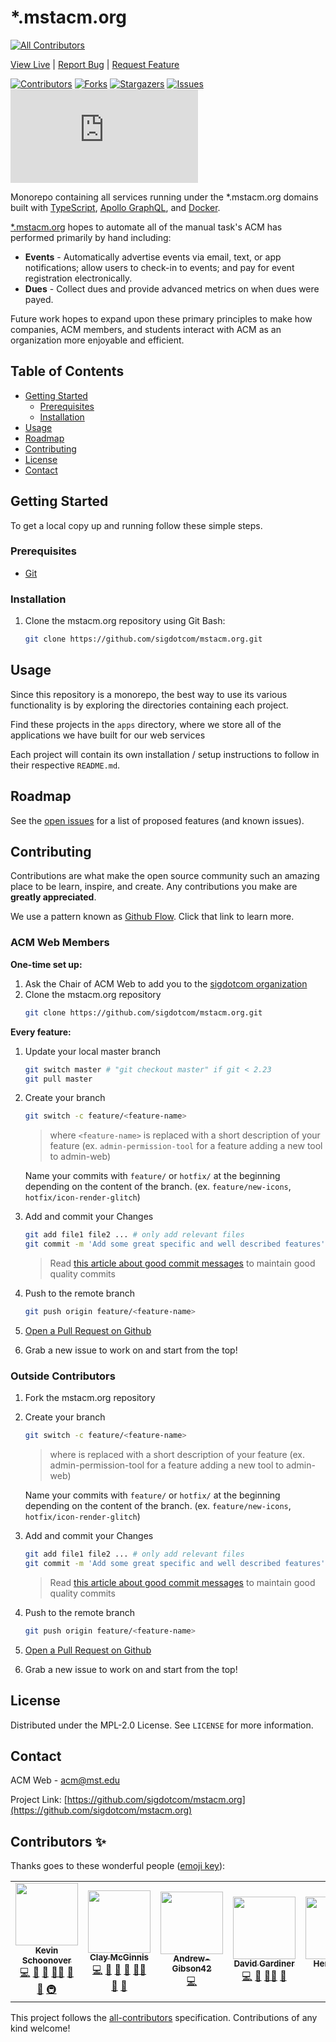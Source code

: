 # \*.mstacm.org
<!-- ALL-CONTRIBUTORS-BADGE:START - Do not remove or modify this section -->
[![All Contributors](https://img.shields.io/badge/all_contributors-7-orange.svg?style=flat-square)](#contributors-)
<!-- ALL-CONTRIBUTORS-BADGE:END -->
[View Live](https://mstacm.org) |
[Report Bug](https://github.com/sigdotcom/mstacm.org/issues) |
[Request Feature](https://github.com/sigdotcom/mstacm.org/issues)


[![Contributors][contributors-shield]][contributors-url]
[![Forks][forks-shield]][forks-url]
[![Stargazers][stars-shield]][stars-url]
[![Issues][issues-shield]][issues-url]
[![MIT License][license-shield]][license-url]

Monorepo containing all services running under the \*.mstacm.org domains built
with [TypeScript](https://www.typescriptlang.org/), [Apollo
GraphQL](https://www.apollographql.com/), and
[Docker](https://www.docker.com/).

[\*.mstacm.org](https://mstacm.org) hopes to automate all of the manual task's ACM
has performed primarily by hand including:
+ **Events** - Automatically advertise events via email, text, or app
  notifications; allow users to check-in to events; and pay for event
  registration electronically.
+ **Dues** - Collect dues and provide advanced metrics on when dues were payed.

Future work hopes to expand upon these primary principles to make how
companies, ACM members, and students interact with ACM as an organization more
enjoyable and efficient.


<!-- TABLE OF CONTENTS -->
## Table of Contents

* [Getting Started](#getting-started)
  * [Prerequisites](#prerequisites)
  * [Installation](#installation)
* [Usage](#usage)
* [Roadmap](#roadmap)
* [Contributing](#contributing)
* [License](#license)
* [Contact](#contact)


<!-- GETTING STARTED -->
## Getting Started

To get a local copy up and running follow these simple steps.

### Prerequisites
+ [Git](https://git-scm.com/download/)

### Installation
 
1. Clone the mstacm.org repository using Git Bash:
    ```bash
    git clone https://github.com/sigdotcom/mstacm.org.git
    ```

<!-- USAGE EXAMPLES -->
## Usage

Since this repository is a monorepo, the best way to use its various
functionality is by exploring the directories containing each project.

Find these projects in the `apps` directory, where we store all of the
applications we have built for our web services

Each project will contain its own installation / setup instructions to follow in their respective `README.md`.


<!-- ROADMAP -->
## Roadmap

See the [open issues](https://github.com/sigdotcom/mstacm.org/issues) for a list
of proposed features (and known issues).



<!-- CONTRIBUTING -->
## Contributing

Contributions are what make the open source community such an amazing place to
be learn, inspire, and create. Any contributions you make are **greatly
appreciated**.

We use a pattern known as [Github Flow](https://guides.github.com/introduction/flow/). Click that link to learn more.

### ACM Web Members
**One-time set up:**
1. Ask the Chair of ACM Web to add you to the [sigdotcom
   organization][sigdotcom-organization]
2. Clone the mstacm.org repository
    ```bash
    git clone https://github.com/sigdotcom/mstacm.org.git
    ```
**Every feature:**
1. Update your local master branch 
    ```bash
    git switch master # "git checkout master" if git < 2.23
    git pull master
    ```
2. Create your branch
    ```bash
    git switch -c feature/<feature-name>
    ```
    > where `<feature-name>` is replaced with a short description of
    your feature (ex. `admin-permission-tool` for a feature adding a new tool to admin-web)

    Name your commits with `feature/` or `hotfix/` at the beginning depending on the content of the branch. (ex. `feature/new-icons`, `hotfix/icon-render-glitch`)
  
3. Add and commit your Changes 
    ```bash
    git add file1 file2 ... # only add relevant files
    git commit -m 'Add some great specific and well described features' # After the "-m" goes the commit message
    ```
    > Read [this article about good commit messages](https://chris.beams.io/posts/git-commit/) to maintain good quality commits
4. Push to the remote branch
    ```bash
    git push origin feature/<feature-name>
    ```
5. [Open a Pull Request on Github](https://github.com/sigdotcom/mstacm.org/compare)
6. Grab a new issue to work on and start from the top!

### Outside Contributors
1. Fork the mstacm.org repository
2. Create your branch
    ```bash
    git switch -c feature/<feature-name>
    ```
    > where <feature-name> is replaced with a short description of
    your feature (ex. admin-permission-tool for a feature adding a new tool to admin-web)

    Name your commits with `feature/` or `hotfix/` at the beginning depending on the content of the branch. (ex. `feature/new-icons`, `hotfix/icon-render-glitch`)
  
3. Add and commit your Changes 
    ```bash
    git add file1 file2 ... # only add relevant files
    git commit -m 'Add some great specific and well described features' # After the "-m" goes the commit message
    ```
    > Read [this article about good commit messages](https://chris.beams.io/posts/git-commit/) to maintain good quality commits
4. Push to the remote branch
    ```bash
    git push origin feature/<feature-name>
    ```
5. [Open a Pull Request on Github](https://github.com/sigdotcom/mstacm.org/compare)
6. Grab a new issue to work on and start from the top!



<!-- LICENSE -->
## License

Distributed under the MPL-2.0 License. See `LICENSE` for more information.



<!-- CONTACT -->
## Contact

ACM Web - acm@mst.edu

Project Link: [https://github.com/sigdotcom/mstacm.org](https://github.com/sigdotcom/mstacm.org)



<!-- MARKDOWN LINKS & IMAGES -->
<!-- https://www.markdownguide.org/basic-syntax/#reference-style-links -->
[sigdotcom-organization]: https://github.com/sigdotcom/
[contributors-shield]: https://img.shields.io/github/contributors/sigdotcom/mstacm.org.svg?style=flat-square
[contributors-url]: https://github.com/sigdotcom/mstacm.org/graphs/contributors
[forks-shield]: https://img.shields.io/github/forks/sigdotcom/mstacm.org.svg?style=flat-square
[forks-url]: https://github.com/sigdotcom/mstacm.org/network/members
[stars-shield]: https://img.shields.io/github/stars/sigdotcom/mstacm.org.svg?style=flat-square
[stars-url]: https://github.com/sigdotcom/mstacm.org/stargazers
[issues-shield]: https://img.shields.io/github/issues/sigdotcom/mstacm.org.svg?style=flat-square
[issues-url]: https://github.com/sigdotcom/mstacm.org/issues
[license-shield]: https://img.shields.io/github/license/sigdotcom/mstacm.org?style=flat-square
[license-url]: https://github.com/sigdotcom/mstacm.org/blob/master/LICENSE.txt

## Contributors ✨

Thanks goes to these wonderful people ([emoji key](https://allcontributors.org/docs/en/emoji-key)):

<!-- ALL-CONTRIBUTORS-LIST:START - Do not remove or modify this section -->
<!-- prettier-ignore-start -->
<!-- markdownlint-disable -->
<table>
  <tr>
    <td align="center"><a href="https://github.com/kevinschoonover"><img src="https://avatars3.githubusercontent.com/u/17842707?v=4?s=100" width="100px;" alt=""/><br /><sub><b>Kevin Schoonover</b></sub></a><br /><a href="https://github.com/sigdotcom/mstacm.org/commits?author=kevinschoonover" title="Code">💻</a> <a href="https://github.com/sigdotcom/mstacm.org/commits?author=kevinschoonover" title="Documentation">📖</a> <a href="#ideas-kevinschoonover" title="Ideas, Planning, & Feedback">🤔</a> <a href="#mentoring-kevinschoonover" title="Mentoring">🧑‍🏫</a> <a href="#projectManagement-kevinschoonover" title="Project Management">📆</a> <a href="https://github.com/sigdotcom/mstacm.org/pulls?q=is%3Apr+reviewed-by%3Akevinschoonover" title="Reviewed Pull Requests">👀</a> <a href="#infra-kevinschoonover" title="Infrastructure (Hosting, Build-Tools, etc)">🚇</a></td>
    <td align="center"><a href="https://clay.sh/"><img src="https://avatars3.githubusercontent.com/u/16675291?v=4?s=100" width="100px;" alt=""/><br /><sub><b>Clay McGinnis</b></sub></a><br /><a href="https://github.com/sigdotcom/mstacm.org/commits?author=ClayMav" title="Code">💻</a> <a href="https://github.com/sigdotcom/mstacm.org/commits?author=ClayMav" title="Documentation">📖</a> <a href="#design-ClayMav" title="Design">🎨</a> <a href="#ideas-ClayMav" title="Ideas, Planning, & Feedback">🤔</a> <a href="#mentoring-ClayMav" title="Mentoring">🧑‍🏫</a> <a href="#projectManagement-ClayMav" title="Project Management">📆</a> <a href="https://github.com/sigdotcom/mstacm.org/pulls?q=is%3Apr+reviewed-by%3AClayMav" title="Reviewed Pull Requests">👀</a></td>
    <td align="center"><a href="https://github.com/Andrew-Gibson42"><img src="https://avatars1.githubusercontent.com/u/42543554?v=4?s=100" width="100px;" alt=""/><br /><sub><b>Andrew-Gibson42</b></sub></a><br /><a href="https://github.com/sigdotcom/mstacm.org/commits?author=Andrew-Gibson42" title="Code">💻</a></td>
    <td align="center"><a href="https://github.com/dmgardiner25"><img src="https://avatars0.githubusercontent.com/u/22037769?v=4?s=100" width="100px;" alt=""/><br /><sub><b>David Gardiner</b></sub></a><br /><a href="https://github.com/sigdotcom/mstacm.org/commits?author=dmgardiner25" title="Code">💻</a> <a href="#ideas-dmgardiner25" title="Ideas, Planning, & Feedback">🤔</a> <a href="#mentoring-dmgardiner25" title="Mentoring">🧑‍🏫</a> <a href="https://github.com/sigdotcom/mstacm.org/pulls?q=is%3Apr+reviewed-by%3Admgardiner25" title="Reviewed Pull Requests">👀</a></td>
    <td align="center"><a href="https://github.com/henrievjen"><img src="https://avatars3.githubusercontent.com/u/46657460?v=4?s=100" width="100px;" alt=""/><br /><sub><b>Henri Evjen</b></sub></a><br /><a href="https://github.com/sigdotcom/mstacm.org/commits?author=henrievjen" title="Code">💻</a></td>
    <td align="center"><a href="https://github.com/Preston-Daily"><img src="https://avatars2.githubusercontent.com/u/17749631?v=4?s=100" width="100px;" alt=""/><br /><sub><b>Preston</b></sub></a><br /><a href="https://github.com/sigdotcom/mstacm.org/commits?author=Preston-Daily" title="Code">💻</a></td>
    <td align="center"><a href="https://github.com/KerimD"><img src="https://avatars1.githubusercontent.com/u/44935903?v=4?s=100" width="100px;" alt=""/><br /><sub><b>Deniz</b></sub></a><br /><a href="https://github.com/sigdotcom/mstacm.org/commits?author=KerimD" title="Code">💻</a></td>
  </tr>
</table>

<!-- markdownlint-restore -->
<!-- prettier-ignore-end -->
<!-- ALL-CONTRIBUTORS-LIST:END -->

This project follows the [all-contributors](https://github.com/all-contributors/all-contributors) specification. Contributions of any kind welcome!